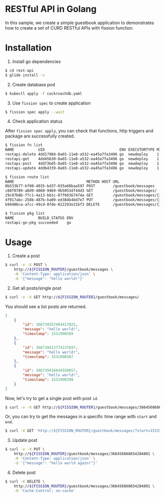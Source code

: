 # RESTful API in Golang

In this sample, we create a simple guestbook application to demonstrates how to create a set of CURD RESTful APIs with fission function.

# Installation


1. Install go dependencies

```bash
$ cd rest-api
$ glide install -v
```

2. Create database pod

```bash
$ kubectl apply -f cockroachdb.yaml
```

3. Use `fission spec` to create application

```bash
$ fission spec apply --wait
```

4. Check application status

After `fission spec apply`, you can check that functions, http triggers and package are successfully created.

```bash
$ fission fn list
NAME           UID                                  ENV EXECUTORTYPE MINSCALE MAXSCALE MINCPU MAXCPU MINMEMORY MAXMEMORY TARGETCPU
restapi-delete 4dd17984-8a65-11e8-a532-ea45a7fa3496 go  newdeploy    1        3        0      0      0         0         80
restapi-get    4dd45630-8a65-11e8-a532-ea45a7fa3496 go  newdeploy    1        3        0      0      0         0         80
restapi-post   4dd73bd5-8a65-11e8-a532-ea45a7fa3496 go  newdeploy    1        3        0      0      0         0         80
restapi-update 4ddb4339-8a65-11e8-a532-ea45a7fa3496 go  newdeploy    1        3        0      0      0         0         80

$ fission route list
NAME                                 METHOD HOST URL                             INGRESS FUNCTION_NAME
0b533b77-bf00-4035-bd37-035a68baa597 POST        /guestbook/messages             false   restapi-post
c68f0789-a0d9-4860-9469-9b5053df44d3 GET         /guestbook/messages/            false   restapi-get
29c87b8b-ffc1-4a13-bb1c-87f66367474a GET         /guestbook/messages/{id:[0-9]+} false   restapi-get
4f917abc-258b-487b-ba09-ed384b4bd7e7 PUT         /guestbook/messages/{id:[0-9]+} false   restapi-update
b94486ca-a7cc-49cd-8fde-822293e21bf3 DELETE      /guestbook/messages/{id:[0-9]+} false   restapi-delete

$ fission pkg list
NAME           BUILD_STATUS ENV
restapi-go-pkg succeeded    go
```

# Usage

1. Create a post

```bash
$ curl -v -X POST \
    http://${FISSION_ROUTER}/guestbook/messages \
    -H 'Content-Type: application/json' \
    -d '{"message": "hello world!"}'
```

2. Get all posts/single post

```bash
$ curl -v -X GET http://${FISSION_ROUTER}/guestbook/messages/
```

You should see a list posts are returned.

```json
[
    {
        "id": 366739357484417025,
        "message": "hello world!",
        "timestamp": 1531990369
    },
    {
        "id": 366739413774237697,
        "message": "hello world!",
        "timestamp": 1531990387
    },
    {
        "id": 366739416644550657,
        "message": "hello world!",
        "timestamp": 1531990399
    }
]
```

Now, let's try to get a single post with post `id`.

```bash
$ curl -v -X GET http://${FISSION_ROUTER}/guestbook/messages/366456868654284801
```

Or, you can try to get the messages in a specific time range with `start` and `end`.

```bash
$ curl -X GET 'http://${FISSION_ROUTER}/guestbook/messages/?start=1531990369&end=1531990387'
```


3. Update post

```bash
$ curl -v -X PUT \
    http://${FISSION_ROUTER}/guestbook/messages/366456868654284801 \
    -H 'Content-Type: application/json' \
    -d '{"message": "hello world again!"}'
```

4. Delete post

```bash
$ curl -X DELETE \
    http://${FISSION_ROUTER}/guestbook/messages/366456868654284801 \
    -H 'Cache-Control: no-cache'
```
